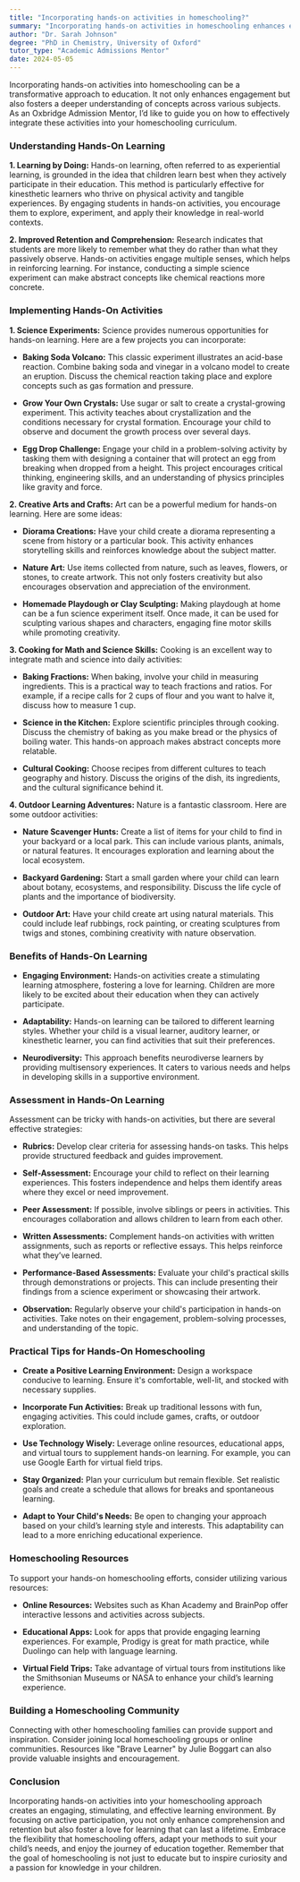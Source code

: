 ```yaml
---
title: "Incorporating hands-on activities in homeschooling?"
summary: "Incorporating hands-on activities in homeschooling enhances engagement and understanding, making learning more effective and enjoyable for students."
author: "Dr. Sarah Johnson"
degree: "PhD in Chemistry, University of Oxford"
tutor_type: "Academic Admissions Mentor"
date: 2024-05-05
---
```


Incorporating hands-on activities into homeschooling can be a transformative approach to education. It not only enhances engagement but also fosters a deeper understanding of concepts across various subjects. As an Oxbridge Admission Mentor, I’d like to guide you on how to effectively integrate these activities into your homeschooling curriculum.

### Understanding Hands-On Learning

**1. Learning by Doing:**
Hands-on learning, often referred to as experiential learning, is grounded in the idea that children learn best when they actively participate in their education. This method is particularly effective for kinesthetic learners who thrive on physical activity and tangible experiences. By engaging students in hands-on activities, you encourage them to explore, experiment, and apply their knowledge in real-world contexts.

**2. Improved Retention and Comprehension:**
Research indicates that students are more likely to remember what they do rather than what they passively observe. Hands-on activities engage multiple senses, which helps in reinforcing learning. For instance, conducting a simple science experiment can make abstract concepts like chemical reactions more concrete.

### Implementing Hands-On Activities

**1. Science Experiments:**
Science provides numerous opportunities for hands-on learning. Here are a few projects you can incorporate:

- **Baking Soda Volcano:** This classic experiment illustrates an acid-base reaction. Combine baking soda and vinegar in a volcano model to create an eruption. Discuss the chemical reaction taking place and explore concepts such as gas formation and pressure.
  
- **Grow Your Own Crystals:** Use sugar or salt to create a crystal-growing experiment. This activity teaches about crystallization and the conditions necessary for crystal formation. Encourage your child to observe and document the growth process over several days.

- **Egg Drop Challenge:** Engage your child in a problem-solving activity by tasking them with designing a container that will protect an egg from breaking when dropped from a height. This project encourages critical thinking, engineering skills, and an understanding of physics principles like gravity and force.

**2. Creative Arts and Crafts:**
Art can be a powerful medium for hands-on learning. Here are some ideas:

- **Diorama Creations:** Have your child create a diorama representing a scene from history or a particular book. This activity enhances storytelling skills and reinforces knowledge about the subject matter.

- **Nature Art:** Use items collected from nature, such as leaves, flowers, or stones, to create artwork. This not only fosters creativity but also encourages observation and appreciation of the environment.

- **Homemade Playdough or Clay Sculpting:** Making playdough at home can be a fun science experiment itself. Once made, it can be used for sculpting various shapes and characters, engaging fine motor skills while promoting creativity.

**3. Cooking for Math and Science Skills:**
Cooking is an excellent way to integrate math and science into daily activities:

- **Baking Fractions:** When baking, involve your child in measuring ingredients. This is a practical way to teach fractions and ratios. For example, if a recipe calls for 2 cups of flour and you want to halve it, discuss how to measure 1 cup.

- **Science in the Kitchen:** Explore scientific principles through cooking. Discuss the chemistry of baking as you make bread or the physics of boiling water. This hands-on approach makes abstract concepts more relatable.

- **Cultural Cooking:** Choose recipes from different cultures to teach geography and history. Discuss the origins of the dish, its ingredients, and the cultural significance behind it.

**4. Outdoor Learning Adventures:**
Nature is a fantastic classroom. Here are some outdoor activities:

- **Nature Scavenger Hunts:** Create a list of items for your child to find in your backyard or a local park. This can include various plants, animals, or natural features. It encourages exploration and learning about the local ecosystem.

- **Backyard Gardening:** Start a small garden where your child can learn about botany, ecosystems, and responsibility. Discuss the life cycle of plants and the importance of biodiversity.

- **Outdoor Art:** Have your child create art using natural materials. This could include leaf rubbings, rock painting, or creating sculptures from twigs and stones, combining creativity with nature observation.

### Benefits of Hands-On Learning

- **Engaging Environment:** Hands-on activities create a stimulating learning atmosphere, fostering a love for learning. Children are more likely to be excited about their education when they can actively participate.

- **Adaptability:** Hands-on learning can be tailored to different learning styles. Whether your child is a visual learner, auditory learner, or kinesthetic learner, you can find activities that suit their preferences.

- **Neurodiversity:** This approach benefits neurodiverse learners by providing multisensory experiences. It caters to various needs and helps in developing skills in a supportive environment.

### Assessment in Hands-On Learning

Assessment can be tricky with hands-on activities, but there are several effective strategies:

- **Rubrics:** Develop clear criteria for assessing hands-on tasks. This helps provide structured feedback and guides improvement.

- **Self-Assessment:** Encourage your child to reflect on their learning experiences. This fosters independence and helps them identify areas where they excel or need improvement.

- **Peer Assessment:** If possible, involve siblings or peers in activities. This encourages collaboration and allows children to learn from each other.

- **Written Assessments:** Complement hands-on activities with written assignments, such as reports or reflective essays. This helps reinforce what they’ve learned.

- **Performance-Based Assessments:** Evaluate your child's practical skills through demonstrations or projects. This can include presenting their findings from a science experiment or showcasing their artwork.

- **Observation:** Regularly observe your child's participation in hands-on activities. Take notes on their engagement, problem-solving processes, and understanding of the topic.

### Practical Tips for Hands-On Homeschooling

- **Create a Positive Learning Environment:** Design a workspace conducive to learning. Ensure it's comfortable, well-lit, and stocked with necessary supplies.

- **Incorporate Fun Activities:** Break up traditional lessons with fun, engaging activities. This could include games, crafts, or outdoor exploration.

- **Use Technology Wisely:** Leverage online resources, educational apps, and virtual tours to supplement hands-on learning. For example, you can use Google Earth for virtual field trips.

- **Stay Organized:** Plan your curriculum but remain flexible. Set realistic goals and create a schedule that allows for breaks and spontaneous learning.

- **Adapt to Your Child's Needs:** Be open to changing your approach based on your child’s learning style and interests. This adaptability can lead to a more enriching educational experience.

### Homeschooling Resources

To support your hands-on homeschooling efforts, consider utilizing various resources:

- **Online Resources:** Websites such as Khan Academy and BrainPop offer interactive lessons and activities across subjects.

- **Educational Apps:** Look for apps that provide engaging learning experiences. For example, Prodigy is great for math practice, while Duolingo can help with language learning.

- **Virtual Field Trips:** Take advantage of virtual tours from institutions like the Smithsonian Museums or NASA to enhance your child’s learning experience.

### Building a Homeschooling Community

Connecting with other homeschooling families can provide support and inspiration. Consider joining local homeschooling groups or online communities. Resources like "Brave Learner" by Julie Boggart can also provide valuable insights and encouragement.

### Conclusion

Incorporating hands-on activities into your homeschooling approach creates an engaging, stimulating, and effective learning environment. By focusing on active participation, you not only enhance comprehension and retention but also foster a love for learning that can last a lifetime. Embrace the flexibility that homeschooling offers, adapt your methods to suit your child’s needs, and enjoy the journey of education together. Remember that the goal of homeschooling is not just to educate but to inspire curiosity and a passion for knowledge in your children.
    